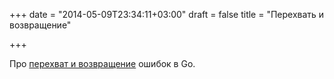 +++
date = "2014-05-09T23:34:11+03:00"
draft = false
title = "Перехвать и возвращение"

+++

<p>Про <a href="https://vividcortex.com/blog/2014/05/06/how-handle-errors-go-programming/">перехват&nbsp;и возвращение</a> ошибок в Go.</p>

